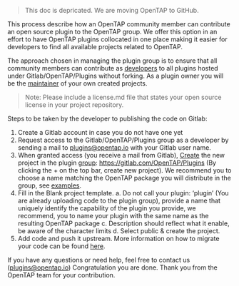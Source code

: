 > This doc is depricated. We are moving OpenTAP to GitHub.

This process describe how an OpenTAP community member can contribute an open source plugin to the OpenTAP group. We offer this option in an effort to have OpenTAP plugins collocated in one place making it easier for developers to find all available projects related to OpenTAP. 


The approach chosen in managing the plugin group is to ensure that all community members can contribute as [developers](https://docs.gitlab.com/ee/user/permissions.html#project-members-permissions) to all plugins hosted under Gitlab/OpenTAP/Plugins without forking. As a plugin owner you will be the [maintainer](https://docs.gitlab.com/ee/user/permissions.html#project-members-permissions) of your own created projects. 

> Note: Please include a license.md file that states your open source license in your project repository.

Steps to be taken by the developer to publishing the code on Gitlab: 
1)	Create a Gitlab account in case you do not have one yet
2)	Request access to the Gitlab/OpenTAP/Plugins group as a developer by sending a mail to plugins@opentap.io with your Gitlab user name.
3)	When granted access (you receive a mail from Gitlab), [Create](https://docs.gitlab.com/ee/gitlab-basics/create-project.html) the new project in the plugin [group](https://gitlab.com/OpenTAP/Plugins): https://gitlab.com/OpenTAP/Plugins (By clicking the + on the top bar, create new project). We recommend you to choose a name matching the OpenTAP package you will distribute in the group, see [examples](https://www.opentap.io/packages.html).
4)	Fill in the Blank project template.
    a.	Do not call your plugin: ‘plugin’ (You are already uploading code to the plugin group), provide a name that uniquely identify the capability of the plugin you provide, we recommend, you to name your plugin with the same name as the resulting OpenTAP package
    c.	Description should reflect what it enable, be aware of the character limits
    d.	Select public & create the project.
5)	Add code and push it upstream. More information on how to migrate your code can be found [here](https://docs.gitlab.com/ee/user/project/import/). 

If you have any questions or need help, feel free to contact us (plugins@opentap.io)
Congratulation you are done. Thank you from the OpenTAP team for your contribution.

